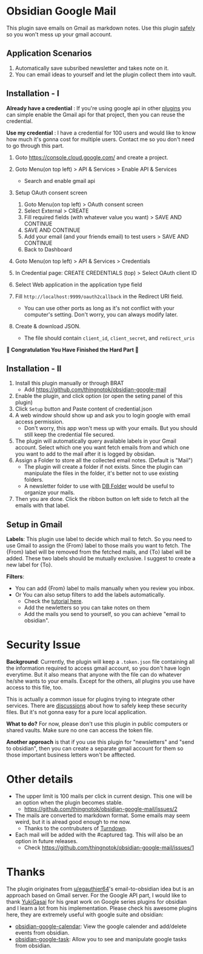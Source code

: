 # Obsidian Google Mail

This plugin save emails on Gmail as markdown notes. Use this plugin [safely](#security-issue) so you won't mess up your gmail account.

## Application Scenarios

1. Automatically save subsribed newsletter and takes note on it.
2. You can email ideas to yourself and let the plugin collect them into vault.

## Installation - I

__Already have a credential__ : If you're using google api in other [plugins](#thanks) you can simple enable the Gmail api for that project, then you can reuse the credential.

__Use my credential__ : I have a credential for 100 users and would like to know how much it's gonna cost for multiple users. Contact me so you don't need to go through this part.


1. Goto https://console.cloud.google.com/ and create a project.
2. Goto Menu(on top left) > API & Services > Enable API & Services

    - Search and enable gmail api

3. Setup OAuth consent screen

    1. Goto Menu(on top left) > OAuth consent screen
    2. Select External > CREATE
    3. Fill required fields (with whatever value you want) > SAVE AND CONTINUE
    4. SAVE AND CONTINUE
    5. Add your email (and your friends email) to test users > SAVE AND CONTINUE
    6. Back to Dashboard

3. Goto Menu(on top left) > API & Services > Credentials

  1. In Credential page: CREATE CREDENTIALS (top) > Select OAuth client ID
  2. Select Web application in the application type field
  3. Fill `http://localhost:9999/oauth2callback` in the Redirect URI field.

      - You can use other ports as long as it's not conflict with your computer's setting. Don't worry, you can always modify later.

  4. Create & download JSON.

      - The file should contain `client_id`, `client_secret`, and `redirect_uris`

__🎉 Congratulation You Have Finished the Hard Part 🙌__

## Installation - II

1. Install this plugin manually or through BRAT
    - Add https://github.com/thingnotok/obsidian-google-mail
2. Enable the plugin, and click option (or open the seting panel of this plugin)
3. Click `Setup` button and Paste content of credential.json
4. A web window should show up and ask you to login google with email access permission.
    - Don't worry, this app won't mess up with your emails. But you should still keep the credential file secured.
5. The plugin will automatically query available labels in your Gmail account. Select which one you want fetch emails from and which one you want to add to the mail after it is logged by obsidan.
6. Assign a Folder to store all the collected email notes. (Default is "Mail")
    - The plugin will create a folder if not exists. Since the plugin can manipulate the files in the folder, it's better not to use existing folders.
    - A newsletter folder to use with [DB Folder](https://github.com/RafaelGB/obsidian-db-folder) would be useful to organize your mails.
7. Then you are done. Click the ribbon button on left side to fetch all the emails with that label. 

## Setup in Gmail

__Labels__:
This plugin use label to decide which mail to fetch. So you need to use Gmail to assign the {From} label to those mails you want to fetch. The {From} label will be removed from the fetched mails, and {To} label will be added. These two labels should be mutually exclusive. I suggest to create a new label for {To}. 

__Filters__:
- You can add {From} label to mails manually when you review you inbox.
- Or You can also setup filters to add the labels automatically.
  - Check the [tutorial here](https://support.google.com/mail/answer/6579?hl=en#zippy=%2Ccreate-a-filter%2Cedit-or-delete-filters).
  - Add the newletters so you can take notes on them
  - Add the mails you send to yourself, so you can achieve "email to obsidian".

# Security Issue

__Background__: 
Currently, the plugin will keep a `.token.json` file containing all the information required to access gmail account, so you don't have login everytime. But it also means that anyone with the file can do whatever he/she wants to your emails. Except for the others, all plugins you use have access to this file, too.

This is actually a common issue for plugins trying to integrate other services. There are [discussions](https://forum.obsidian.md/t/a-place-for-plugins-sensitive-data/18308) about how to safely keep these security files. But it's not gonna easy for a pure local application.

__What to do?__ For now, please don't use this plugin in public computers or shared vaults. Make sure no one can access the token file. 

__Another approach__ is that if you use this plugin for "newsletters" and "send to obsidian", then you can create a separate gmail account for them so those important business letters won't be afftected.

# Other details

- The upper limit is 100 mails per click in current design. This one will be an option when the plugin becomes stable.
  - https://github.com/thingnotok/obsidian-google-mail/issues/2
- The mails are converted to markdown format. Some emails may seem weird, but it is alread good enough to me now. 
  - Thanks to the contrubuters of [Turndown](https://github.com/mixmark-io/turndown).
- Each mail will be added with the #captured tag. This will also be an option in future releases. 
  - Check https://github.com/thingnotok/obsidian-google-mail/issues/1


# Thanks

The plugin originates from [u/egauthier64](https://www.reddit.com/r/ObsidianMD/comments/yjiq4f/comment/iuqr10u/?context=3)'s email-to-obsidian idea but is an approach based on Gmail server. For the Google API part, I would like to thank [YukiGasai](https://github.com/YukiGasai/obsidian-google-tasks/commits?author=YukiGasai) for his great work on Google series plugins for obsidian and I learn a lot from his implementation. Please check his awesome plugins here, they are extremely useful with google suite and obsidian:

- [obsidian-google-calendar](https://github.com/YukiGasai/obsidian-google-calendar): View the google calender and add/delete events from obsidian.
- [obsidian-google-task](https://github.com/YukiGasai/obsidian-google-tasks): Allow you to see and manipulate google tasks from obsidian.
